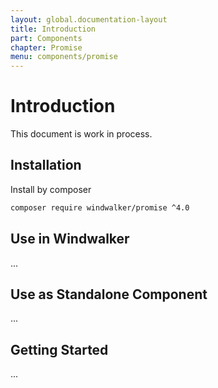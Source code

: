 ```yaml
---
layout: global.documentation-layout
title: Introduction
part: Components
chapter: Promise
menu: components/promise
---
```


# Introduction

This document is work in process.

## Installation

Install by composer

```bash
composer require windwalker/promise ^4.0
```

## Use in Windwalker

...

## Use as Standalone Component

...

## Getting Started

...
